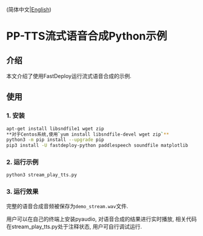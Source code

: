 (简体中文|[English](./README.md))

# PP-TTS流式语音合成Python示例

## 介绍
本文介绍了使用FastDeploy运行流式语音合成的示例.

## 使用
### 1. 安装
```bash
apt-get install libsndfile1 wget zip
**对于Centos系统,使用`yum install libsndfile-devel wget zip`**
python3 -m pip install --upgrade pip
pip3 install -U fastdeploy-python paddlespeech soundfile matplotlib
```

### 2. 运行示例
```bash
python3 stream_play_tts.py
```

### 3. 运行效果
完整的语音合成音频被保存为`demo_stream.wav`文件.

用户可以在自己的终端上安装pyaudio, 对语音合成的结果进行实时播放, 相关代码在stream_play_tts.py处于注释状态, 用户可自行调试运行.

